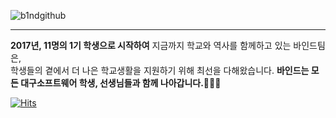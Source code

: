 ![b1ndgithub](https://github.com/Team-B1ND/.github/assets/98750438/17b90b09-d819-4a07-a979-d35282739cfa)

---

**2017년, 11명의 1기 학생으로 시작하여** 지금까지 학교와 역사를 함께하고 있는 바인드팀은, <br> 학생들의 곁에서 더 나은 학교생활을 지원하기 위해 최선을 다해왔습니다. **바인드는 모든 대구소프트웨어 학생, 선생님들과 함께 나아갑니다.🏃🏻‍♂️**

[![Hits](https://hits.seeyoufarm.com/api/count/incr/badge.svg?url=https%3A%2F%2Fgithub.com%2FTeam-B1ND&count_bg=%2379C83D&title_bg=%23555555&icon=&icon_color=%23E7E7E7&title=hits&edge_flat=true)](https://hits.seeyoufarm.com)
